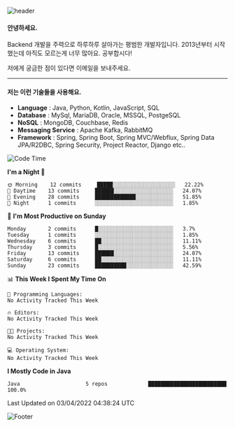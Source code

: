 ![header](https://capsule-render.vercel.app/api?type=waving&color=gradient&height=250&section=header&text=Wondeok%20Kang&fontSize=60&animation=fadeIn&fontAlignY=38&desc=a.k.a.%20Wade%2C%20Deogicorgi%20&descAlignY=61&descAlign=66&descSize=25&customColorList=4)



#### 안녕하세요. 
Backend 개발을 주력으로 하루하루 살아가는 평범한 개발자입니다.
2013년부터 시작했는데 아직도 모르는게 너무 많아요. 공부합시다!

저에게 궁금한 점이 있다면 이메일을 보내주세요. 

***

#### 저는 이런 기술들을 사용해요.

- **Language** : Java, Python, Kotlin, JavaScript, SQL
- **Database** : MySql, MariaDB, Oracle, MSSQL, PostgeSQL
- **NoSQL** : MongoDB, Couchbase, Redis
- **Messaging Service** : Apache Kafka, RabbitMQ
- **Framework** : Spring, Spring Boot, Spring MVC/Webflux, Spring Data JPA/R2DBC, Spring Security, Project Reactor, Django etc..


<!--START_SECTION:waka-->
![Code Time](http://img.shields.io/badge/Code%20Time-0%20secs-blue)

**I'm a Night 🦉** 

```text
🌞 Morning    12 commits     █████░░░░░░░░░░░░░░░░░░░░   22.22% 
🌆 Daytime    13 commits     ██████░░░░░░░░░░░░░░░░░░░   24.07% 
🌃 Evening    28 commits     █████████████░░░░░░░░░░░░   51.85% 
🌙 Night      1 commits      ░░░░░░░░░░░░░░░░░░░░░░░░░   1.85%

```
📅 **I'm Most Productive on Sunday** 

```text
Monday       2 commits      █░░░░░░░░░░░░░░░░░░░░░░░░   3.7% 
Tuesday      1 commits      ░░░░░░░░░░░░░░░░░░░░░░░░░   1.85% 
Wednesday    6 commits      ██░░░░░░░░░░░░░░░░░░░░░░░   11.11% 
Thursday     3 commits      █░░░░░░░░░░░░░░░░░░░░░░░░   5.56% 
Friday       13 commits     ██████░░░░░░░░░░░░░░░░░░░   24.07% 
Saturday     6 commits      ██░░░░░░░░░░░░░░░░░░░░░░░   11.11% 
Sunday       23 commits     ██████████░░░░░░░░░░░░░░░   42.59%

```


📊 **This Week I Spent My Time On** 

```text
💬 Programming Languages: 
No Activity Tracked This Week

🔥 Editors: 
No Activity Tracked This Week

🐱‍💻 Projects: 
No Activity Tracked This Week

💻 Operating System: 
No Activity Tracked This Week

```

**I Mostly Code in Java** 

```text
Java                     5 repos             █████████████████████████   100.0%

```



 Last Updated on 03/04/2022 04:38:24 UTC
<!--END_SECTION:waka-->

![Footer](https://capsule-render.vercel.app/api?type=waving&color=auto&height=200&section=footer&&customColorList=4)
<!--
**deogicorgi/deogicorgi** is a ✨ _special_ ✨ repository because its `README.md` (this file) appears on your GitHub profile.

Here are some ideas to get you started:

- 🔭 I’m currently working on ...
- 🌱 I’m currently learning ...
- 👯 I’m looking to collaborate on ...
- 🤔 I’m looking for help with ...
- 💬 Ask me about ...
- 📫 How to reach me: ...
- 😄 Pronouns: ...
- ⚡ Fun fact: ...
-->
